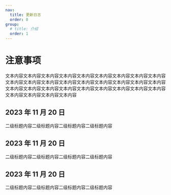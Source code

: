 ```yaml
---
nav:
  title: 更新日志
  order: 0
group:
  # title: 介绍
  order: 1
---
```


# 注意事项

文本内容文本内容文本内容文本内容文本内容文本内容文本内容文本内容文本内容文本内容文本内容文本内容文本内容文本内容文本内容文本内容文本内容文本内容文本内容文本内容文本内容文本内容文本内容文本内容文本内容文本内容文本内容文本内容文本内容文本内容文本内容

## 2023 年 11 月 20 日

二级标题内容二级标题内容二级标题内容二级标题内容

## 2023 年 11 月 20 日

二级标题内容二级标题内容二级标题内容二级标题内容

## 2023 年 11 月 20 日

二级标题内容二级标题内容二级标题内容二级标题内容

